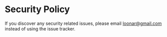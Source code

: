 # Security Policy

If you discover any security related issues, please email loonar@gmail.com instead of using the issue tracker.
